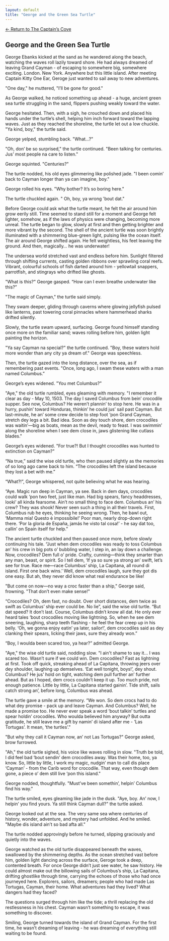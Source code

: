 ```yaml
---
layout: default
title: "George and the Green Sea Turtle"
---
```

[← Return to The Captain’s Cove](index)

## George and the Green Sea Turtle

George Ebanks kicked at the sand as he wandered along the beach, watching the waves roll lazily toward shore. He had always dreamed of leaving Grand Cayman - of escaping to somewhere big, somewhere exciting. London. New York. Anywhere but this little island. After meeting Captain Kitty One Ear, Geroge just wanted to sail away to new adventures.

"One day," he muttered, "I’ll be gone for good."

As George walked, he noticed something up ahead - a huge, ancient green sea turtle struggling in the sand, flippers pushing weakly toward the water.

George hesitated. Then, with a sigh, he crouched down and placed his hands under the turtle’s shell, helping him inch forward toward the lapping waves. Just as they reached the shoreline, the turtle let out a low chuckle. "Ya kind, boy," the turtle said.

George yelped, stumbling back. "What…?"	

"Oh, don’ be so surprised," the turtle continued. "Been talking for centuries. Jus’ most people na care to listen."

George squinted. "Centuries?"

The turtle nodded, his old eyes glimmering like polished jade. "I been comin’ back to Cayman longer than ya can imagine, boy."

George rolled his eyes. "Why bother? It’s so boring here."

The turtle chuckled again. " Oh, boy, ya wrong 'bout dat."

Before George could ask what the turtle meant, he felt the air around him grow eerily still. Time seemed to stand still for a moment and George felt lighter, somehow, as if the laws of physics were changing, becoming more unreal. The turtle began to glow, slowly at first and then getting brighter and more vibrant by the second. The shell of the ancient turtle was soon brightly illuminated with a shimmering blue-green light, pulsing like the ocean itself. The air around George shifted again. He felt weightless, his feet leaving the ground. And then, magically… he was underwater!

The undersea world stretched vast and endless before him. Sunlight filtered through shifting currents, casting golden ribbons over sprawling coral reefs. Vibrant, colourful schools of fish darted around him - yellowtail snappers, parrotfish, and stingrays who drifted like ghosts.

"What is this?" George gasped. “How can I even breathe underwater like this?”

"The magic of Cayman," the turtle said simply.

They swam deeper, gliding through caverns where glowing jellyfish pulsed like lanterns, past towering coral pinnacles where hammerhead sharks drifted silently.

Slowly, the turtle swam upward, surfacing. George found himself standing once more on the familiar sand; waves rolling before him, golden light painting the horizon.

"Ya say Cayman na special?" the turtle continued. "Boy, these waters hold more wonder than any city ya dream of." George was speechless.

Then, the turtle gazed into the long distance, over the sea, as if remembering past events. "Once, long ago, I swam these waters with a man named Columbus.”

George’s eyes widened. "You met Columbus?"

"Aye," the old turtle rumbled, eyes gleaming with memory. "I remember it clear as day - May 10, 1503. The day I saved Columbus from bein’ crocodile supper. See now, Columbus? He weren’t plannin’ to stop here. He was in a hurry, pushin’ toward Honduras, thinkin’ he could jus’ sail past Cayman. But last-minute, he an’ some crew decide to step foot ‘pon Grand Cayman, stretch dey legs a bit. Bad idea. Soon as dey touch shore, dem crocodiles was waitin’—big as boats, mean as the devil, ready to feast. I was swimmin’ along the shoreline when I see dem close in, jaws glistening like cutlass blades."

George’s eyes widened. "For true?! But I thought crocodiles was hunted to extinction on Cayman?"

“Na true,” said the wise old turtle, who then paused slightly as the memories of so long ago came back to him. “The crocodiles left the island because they lost a bet with me.”

“What?!”, George whispered, not quite believing what he was hearing.

“Aye. Magic run deep in Cayman, ya see. Back in dem days, crocodiles could walk ‘pon two feet, just like man. Had big spears, fancy headdresses, looki’ all kinda fearsome. Ain’t no small thing to face dem. Columbus an’ his crew? They was shook! Never seen such a thing in all their travels. First, Columbus rub he eyes, thinking he seeing wrong. Then, he bawl out, ‘Mamma mia! Questo è impossibile!’ Poor man, nearly drop-down right there. ‘Por la gloria de España, jamás he visto tal cosa!’ - he say dat too, callin’ on Spain itself for help."

The ancient turtle chuckled and then paused once more, before slowly continuing his tale. “Just when dem crocodiles was ready to toss Columbus an’ his crew in big pots o’ bubbling water, I step in, an lay down a challenge. Now, crocodiles? Dem full o’ pride. Crafty, cunning—think they smarter than any man, beast, or spirit. So I tell dem, ‘If ya so sure ya strong an’ swift, let’s see for true. Race me—race Columbus’ ship, La Capitana, all round di island. First one back wins.’ Well, dem crocodiles laugh, sure they got dis one easy. But ah, they never did know what real endurance be like!

"But come on now—no way a croc faster than a ship," George said, frowning. "That don’t even make sense!"

 “Crocodiles? Oh, dem fast, no doubt. Over short distances, dem twice as swift as Columbus’ ship ever could be. No lie”, said the wise old turtle. “But dat speed? It don’t last. Course, Columbus didn’t know all dat. He only ever heard tales ‘bout crocodiles moving like lightning. So, when he see dem sneering, laughing, sharp teeth flashing - he feel the fear creep up in his belly. ‘Oh, we gonna enjoy eatin’ ya later, sailor!’, dem crocodiles said as dey clanking their spears, licking their jaws, sure they already won.”

“Boy, I woulda been scared too, ya hear?” admitted George.

"Aye," the wise old turtle said, nodding slow. "I ain't shame to say it… I was scared too. Wasn’t sure if we could win. Dem crocodiles? Fast as lightning at first. Took off quick, streaking ahead of La Capitana, throwing jeers over dey shoulder, laughing up demselves. ‘Eat well tonight, boys!’, dey shout. Columbus? He jus’ hold on tight, watching dem pull further an’ further ahead. But as I hoped, dem crocs couldn’t keep it up. Too much pride, not enough patience. Little by little, La Capitana started gainin’. Tide shift, sails catch strong an’, before long, Columbus was ahead.

The turtle gave a smile at the memory. “We won. So dem crocs had to do what dey promise - pack up and leave Cayman. And Columbus? Well, he made a promise too. He never ever speak a word ‘bout talkin’ turtles and spear holdin’ crocodiles. Who woulda believed him anyway? But outta gratitude, he still leave me a gift by namin’ di island after me - ‘Las Tortugas’. It mean, ‘the turtles’."

"But why they call it Cayman now, an’ not Las Tortugas?" George asked, brow furrowed.

"Ah," the old turtle sighed, his voice like waves rolling in slow. "Truth be told, I did feel bad ‘bout sendin’ dem crocodiles away. Was their home, too, ya know. So, little by little, I work my magic, nudgin’ man to call dis place ‘Cayman’ - from the Carib word for crocodile. That way, even though dem gone, a piece o’ dem still live ‘pon this island."

George nodded, thoughtfully. "Must’ve been somethin’, helpin’ Columbus find his way."

The turtle smiled, eyes gleaming like jade in the dusk. "Aye, boy. An’ now, I helpin’ you find yours. Ya still think Cayman dull?" the turtle asked.

George looked out at the sea. The very same sea where centuries of history, wonder, adventure, and mystery had unfolded. And he smiled. "Maybe dis island ain’t so bad afta all."

The turtle nodded approvingly before he turned, slipping graciously and quietly into the waves.

George watched as the old turtle disappeared beneath the waves, swallowed by the shimmering depths. As the ocean stretched vast before him, golden light dancing across the surface, Geroge took a deep, contented breath. For once George didn’t just see water, he saw history. He could almost make out the billowing sails of Columbus’s ship, La Capitana, drifting ghostlike through time, carrying the echoes of those who had once journeyed here. Explorers, sailors, dreamers; people who had made Las Tortugas, Cayman, their home. What adventures had they lived? What dangers had they faced?

The questions surged through him like the tide; a thrill replacing the old restlessness in his chest. Cayman wasn’t something to escape, it was something to discover.

Smiling, George turned towards the island of Grand Cayman. For the first time, he wasn’t dreaming of leaving - he was dreaming of everything still waiting to be found.
